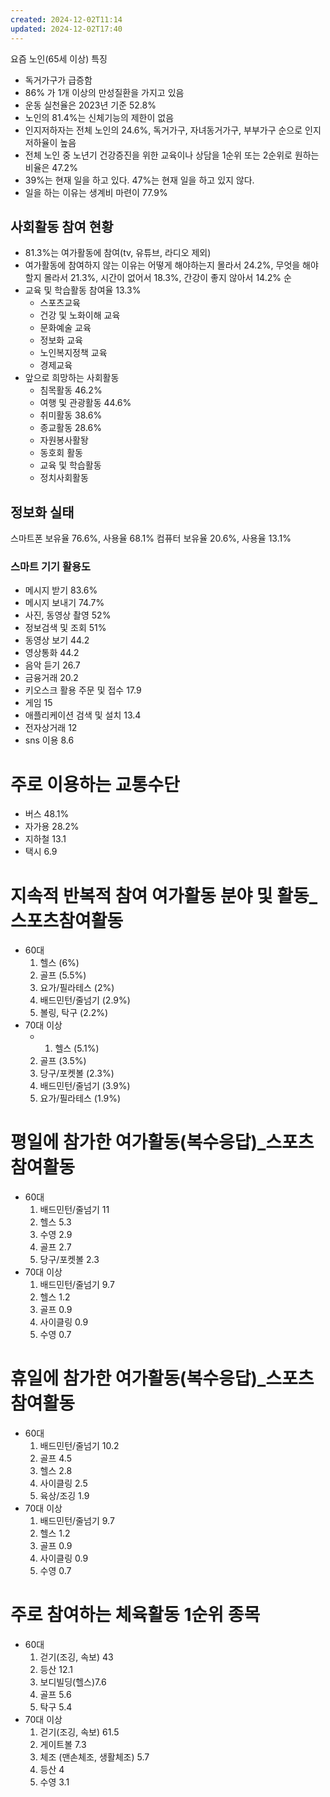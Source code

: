 ```yaml
---
created: 2024-12-02T11:14
updated: 2024-12-02T17:40
---
```

요즘 노인(65세 이상) 특징
- 독거가구가 급증함
- 86% 가 1개 이상의 만성질환을 가지고 있음
- 운동 실천율은 2023년 기준 52.8%
- 노인의 81.4%는 신체기능의 제한이 없음
- 인지저하자는 전체 노인의 24.6%, 독거가구, 자녀동거가구, 부부가구 순으로 인지저하율이 높음
- 전체 노인 중 노년기 건강증진을 위한 교육이나 상담을 1순위 또는 2순위로 원하는 비율은 47.2%
- 39%는 현재 일을 하고 있다. 47%는 현재 일을 하고 있지 않다.
- 일을 하는 이유는 생계비 마련이 77.9%
## 사회활동 참여 현황
- 81.3%는 여가활동에 참여(tv, 유튜브, 라디오 제외)
- 여가활동에 참여하지 않는 이유는 어떻게 해야하는지 몰라서 24.2%, 무엇을 해야 할지 몰라서 21.3%, 시간이 없어서 18.3%, 간강이 좋지 않아서 14.2% 순
- 교육 및 학습활동 참여율 13.3%
	- 스포츠교육
	- 건강 및 노화이해 교육
	- 문화예술 교육
	- 정보화 교육
	- 노인복지정책 교육
	- 경제교육
- 앞으로 희망하는 사회활동
	- 침목활동 46.2%
	- 여행 및 관광활동 44.6%
	- 취미활동 38.6%
	- 종교활동 28.6%
	- 자원봉사활돵
	- 동호회 활동
	- 교육 및 학습활동
	- 정치사회활동
## 정보화 실태
스마트폰 보유율 76.6%, 사용율 68.1%
컴퓨터 보유율 20.6%, 사용율 13.1%
### 스마트 기기 활용도
- 메시지 받기 83.6%
- 메시지 보내기 74.7%
- 사진, 동영상 촬영 52%
- 정보검색 및 조회 51%
- 동영상 보기 44.2
- 영상통화 44.2
- 음악 듣기 26.7
- 금융거래 20.2
- 키오스크 활용 주문 및 접수 17.9
- 게임 15
- 애플리케이션 검색 및 설치 13.4
- 전자상거래 12
- sns 이용 8.6
# 주로 이용하는 교통수단
- 버스 48.1%
- 자가용 28.2%
- 지하철 13.1
- 택시 6.9

# 지속적 반복적 참여 여가활동 분야 및 활동_스포츠참여활동
- 60대
	1. 헬스 (6%)
	2. 골프 (5.5%)
	3. 요가/필라테스 (2%)
	4. 배드민턴/줄넘기 (2.9%)
	5. 볼링, 탁구 (2.2%)
- 70대 이상
	- 1. 헬스 (5.1%)
	2. 골프 (3.5%)
	3. 당구/포켓볼 (2.3%)
	4. 배드민턴/줄넘기 (3.9%)
	5. 요가/필라테스 (1.9%)

# 평일에 참가한 여가활동(복수응답)\_스포츠 참여활동
- 60대
	1. 배드민턴/줄넘기 11
	2. 헬스 5.3
	3. 수영 2.9
	4. 골프 2.7
	5. 당구/포켓볼 2.3
- 70대 이상
	1. 배드민턴/줄넘기 9.7
	2. 헬스 1.2
	3. 골프 0.9
	4. 사이클링 0.9
	5. 수영 0.7
# 휴일에 참가한 여가활동(복수응답)\_스포츠 참여활동
- 60대
	1. 배드민턴/줄넘기 10.2
	2. 골프 4.5
	3. 헬스 2.8
	4. 사이클링 2.5
	5. 육상/조깅 1.9
- 70대 이상
	1. 배드민턴/줄넘기 9.7
	2. 헬스 1.2
	3. 골프 0.9
	4. 사이클링 0.9
	5. 수영 0.7
# 주로 참여하는 체육활동 1순위 종목
- 60대
	1. 걷기(조깅, 속보) 43
	2. 등산 12.1
	3. 보디빌딩(헬스)7.6
	4. 골프 5.6
	5. 탁구 5.4
- 70대 이상
	1. 걷기(조깅, 속보) 61.5
	2. 게이트볼 7.3
	3. 체조 (맨손체조, 생활체조) 5.7
	4. 등산 4
	5. 수영 3.1